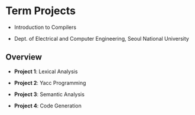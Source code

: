 # Term Projects

- Introduction to Compilers

- Dept. of Electrical and Computer Engineering, Seoul National University

## Overview

- **Project 1**: Lexical Analysis

- **Project 2**: Yacc Programming

- **Project 3**: Semantic Analysis

- **Project 4**: Code Generation
